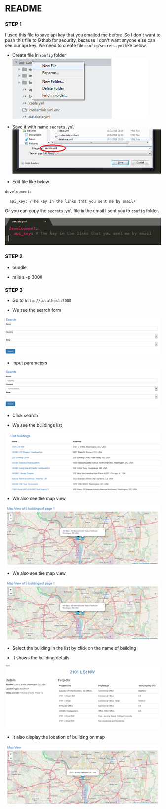 # README

### STEP 1

I used this file to save api key that you emailed me before.
So I don't want to push this file to Github for security, because I don't want anyone else can see our api key.
We need to create file `config/secrets.yml` like below.

* Create file in `config` folder
![alt tag](https://github.com/thonguyen1302/buildings_search/blob/master/docs/new_file.png "new_file.png")


* Save it with name `secrets.yml`
![alt tag](https://github.com/thonguyen1302/buildings_search/blob/master/docs/save_file.png "save_file.png")

* Edit file like below

`development:`

`  api_key: /The key in the links that you sent me by email/`

Or you can copy the `secrets.yml` file in the email I sent you to `config` folder.

![alt tag](https://github.com/thonguyen1302/buildings_search/blob/master/docs/secrets_file.png "secrets_file.png")


### STEP 2

* bundle

* rails s -p 3000

### STEP 3

* Go to `http://localhost:3000` 

* We see the search form

![alt tag](https://github.com/thonguyen1302/buildings_search/blob/master/docs/search_form.png "search_form.png")

* Input parameters

![alt tag](https://github.com/thonguyen1302/buildings_search/blob/master/docs/input_form.png "input_form.png")

* Click search

* We see the buildings list

![alt tag](https://github.com/thonguyen1302/buildings_search/blob/master/docs/search_result.png "search_result.png")

* We also see the map view

![alt tag](https://github.com/thonguyen1302/buildings_search/blob/master/docs/map_view_result.png "map_view_result.png")

* We also see the map view

![alt tag](https://github.com/thonguyen1302/buildings_search/blob/master/docs/map_view_result.png "map_view_result.png")

* Select the building in the list by click on the name of building

* It shows the building details

![alt tag](https://github.com/thonguyen1302/buildings_search/blob/master/docs/details.png "details.png")

* It also display the location of building on map

![alt tag](https://github.com/thonguyen1302/buildings_search/blob/master/docs/map_details.png "map_details.png")





